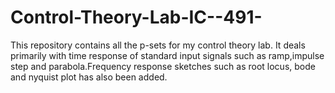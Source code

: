 # Control-Theory-Lab-IC--491-
This repository contains all the p-sets for my control theory lab. It deals primarily with time response of standard input signals such as ramp,impulse step and parabola.Frequency response sketches such as root locus, bode and nyquist plot has also been added.
